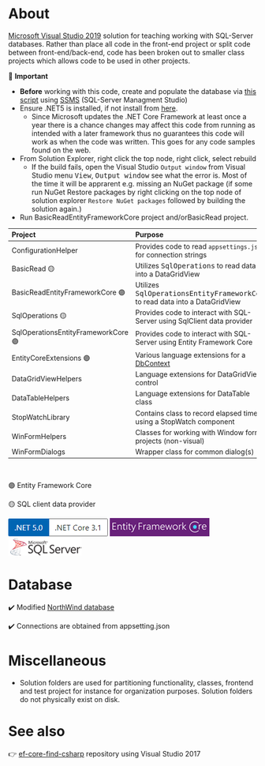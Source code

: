 ﻿# About

[Microsoft Visual Studio 2019](https://visualstudio.microsoft.com/vs/) solution for teaching working with SQL-Server databases. Rather than place all code in the front-end project or split code between front-end/back-end, code has been broken out to smaller class projects which allows code to be used in other projects.

:stop_sign: **Important**

- **Before** working with this code, create and populate the database via [this script](https://gist.github.com/karenpayneoregon/40a6e1158ff29819286a39b7f1ed1ae8) using [SSMS](https://docs.microsoft.com/en-us/sql/ssms/sql-server-management-studio-ssms?view=sql-server-ver15) (SQL-Server Managment Studio)
- Ensure .NET5 is installed, if not install from [here](https://dotnet.microsoft.com/download).
  - Since Microsoft updates the .NET Core Framework at least once a year there is a chance changes may affect this code from running as intended with a later framework thus no guarantees this code will work as when the code was written. This goes for any code samples found on the web.
- From Solution Explorer, right click the top node, right click, select rebuild
  - If the build fails, open the Visual Studio `Output window` from Visual Studio menu <kbd>View</kbd>, <kbd>Output window</kbd> see what the error is. Most of the time it will be apprarent e.g. missing an NuGet package (if some run NuGet Restore packages by right clicking on the top node of solution explorer `Restore NuGet packages` followed by building the solution again.)
- Run BasicReadEntityFrameworkCore project and/orBasicRead project.

|Project|Purpose   |
| :---         |  :---  |
|ConfigurationHelper|Provides code to read `appsettings.json` for connection strings   |
|BasicRead :yellow_circle:| Utilizes <kbd>SqlOperations</kbd> to read data into a DataGridView |
|BasicReadEntityFrameworkCore :purple_circle:| Utilizes <kbd>SqlOperationsEntityFrameworkCore</kbd> to read data into a DataGridView |
|SqlOperations :yellow_circle:|Provides code to interact with SQL-Server using SqlClient data provider   |
|SqlOperationsEntityFrameworkCore :purple_circle:|Provides code to interact with SQL-Server using Entity Framework Core |
|EntityCoreExtensions :purple_circle:| Various language extensions for a [DbContext](https://docs.microsoft.com/en-us/dotnet/api/system.data.entity.dbcontext?view=entity-framework-6.2.0) |
|DataGridViewHelpers|Language extensions for DataGridView control   |
|DataTableHelpers|Language extensions for DataTable class   |
|StopWatchLibrary| Contains class to record elapsed time using a StopWatch component |
|WinFormHelpers| Classes for working with Window forms projects (non-visual) |
|WinFormDialogs| Wrapper class for common dialog(s) |




<br/>

:purple_circle: Entity Framework Core

:yellow_circle: SQL client data provider

![vers](assets/Versions.png) 
![ef](assets/efcore.png)
![sql](assets/sql-server.png)


# Database 

:heavy_check_mark: Modified [NorthWind database](https://gist.github.com/karenpayneoregon/40a6e1158ff29819286a39b7f1ed1ae8)

:heavy_check_mark: Connections are obtained from appsetting.json

# Miscellaneous

- Solution folders are used for partitioning functionality, classes, frontend and test project for instance for organization purposes. Solution folders do not physically exist on disk.



# See also

👉 [ef-core-find-csharp](https://github.com/karenpayneoregon/ef-core-find-csharp) repository using Visual Studio 2017